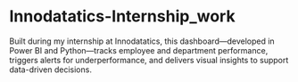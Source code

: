 # Innodatatics-Internship_work
Built during my internship at Innodatatics, this dashboard—developed in Power BI and Python—tracks employee and department performance, triggers alerts for underperformance, and delivers visual insights to support data-driven decisions.
